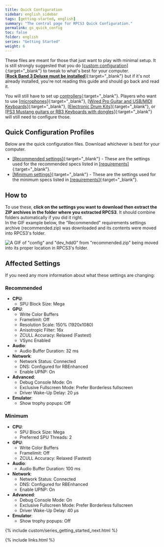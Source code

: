 ```yaml
---
title: Quick Configuration
sidebar: english_sidebar
tags: [getting-started, english]
summary: "The central page for RPCS3 Quick Configuration."
permalink: gs_quick_config
toc: false
folder: english
series: "Getting Started"
weight: 6
---
```


These files are meant for those that just want to play with minimal setup. It is still strongly suggested that you do [[custom configuration]](https://carlmylo.github.io/docu-rpcs3/custom_config){:target="_blank"} to tweak to what's best for your computer.  
[[**Rock Band 3 Deluxe must be installed**]](https://rb3dx.milohax.org/){:target="_blank"} but if it's not already installed, you're not reading this guide and should go back and read it.  

You will still have to set up [controllers](https://carlmylo.github.io/docu-rpcs3/ctrls){:target="_blank"}. Players who want to use [[microphones]](https://carlmylo.github.io/docu-rpcs3/custom_config_aud.html){:target="_blank"}, [[Wired Pro Guitar and USB/MIDI Keyboards]](https://carlmylo.github.io/docu-rpcs3/ctrls_keys){:target="_blank"}, [[Electronic Drum Kits]](https://carlmylo.github.io/docu-rpcs3/ctrls_drums_midi){:target="_blank"}, or [[PS3 Mustang guitars or RB3 Keyboards with dongles]](https://carlmylo.github.io/docu-rpcs3/adv_passthrough){:target="_blank"} will still need to configure those.

## Quick Configuration Profiles

Below are the quick configuration files. Download whichever is best for your computer.

* [[Recommended settings]](https://github.com/hmxmilohax/rb3-pc/raw/main/config/customconfig/recommended.zip){:target="_blank"} - These are the settings used for the recommended specs listed in [[requirements]](https://carlmylo.github.io/docu-rpcs3/gs_reqs#a-computer){:target="_blank"}.
* [[Minimum settings]](https://github.com/hmxmilohax/rb3-pc/raw/main/config/customconfig/minimum.zip){:target="_blank"} - These are the settings used for the minimum specs listed in [[requirements]](https://carlmylo.github.io/docu-rpcs3/gs_reqs#a-computer){:target="_blank"}.

## How to
To use these, **click on the settings you want to download then extract the ZIP archives in the folder where you extracted RPCS3**. It should combine folders automatically if you did it right.  
In the GIF example below, the "Recommended" requirements settings archive (recommended.zip) was downloaded and its contents were moved into RPCS3's folder.

![A GIF of "config" and "dev_hdd0" from "recommended.zip" being moved into its proper location in RPCS3's folder.](https://carlmylo.github.io/docu-rpcs3/images/cust/quickconf.gif "Recommended.zip")

## Affected Settings
If you need any more information about what these settings are changing:

### Recommended

* **CPU**:
	* SPU Block Size: Mega
* **GPU**:
	* Write Color Buffers
	* Framelimit: Off
	* Resolution Scale: 150% (1920x1080)
	* Anisotropic Filter: 16x
	* ZCULL Accuracy: Relaxed (Fastest)
	* VSync Enabled
* **Audio**:
	- Audio Buffer Duration: 32 ms
* **Network**:
	* Network Status: Connected
	* DNS: Configured for RBEnhanced
	* Enable UPNP: On
* **Advanced**:
	* Debug Console Mode: On
	* Exclusive Fullscreen Mode: Prefer Borderless fullscreen
	* Driver Wake-Up Delay: 20 µs
* **Emulator**:
	* Show trophy popups: Off

### Minimum

* **CPU**:
	* SPU Block Size: Mega
	* Preferred SPU Threads: 2
* **GPU**:
	* Write Color Buffers
	* Framelimit: Off
	* ZCULL Accuracy: Relaxed (Fastest)
* **Audio**:
	* Audio Buffer Duration: 100 ms
* **Network**:
	* Network Status: Connected
	* DNS: Configured for RBEnhanced
	* Enable UPNP: On
* **Advanced**:
	* Debug Console Mode: On
	* Exclusive Fullscreen Mode: Prefer Borderless fullscreen
	* Driver Wake-Up Delay: 40 µs
* **Emulator**:
	* Show trophy popups: Off

{% include custom/series_getting_started_next.html %}

{% include links.html %}